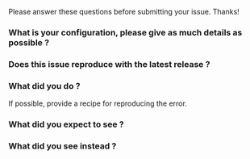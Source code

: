 Please answer these questions before submitting your issue. Thanks!

### What is your configuration, please give as much details as possible ?

### Does this issue reproduce with the latest release ?

### What did you do ?

If possible, provide a recipe for reproducing the error.

### What did you expect to see ?

### What did you see instead ?
